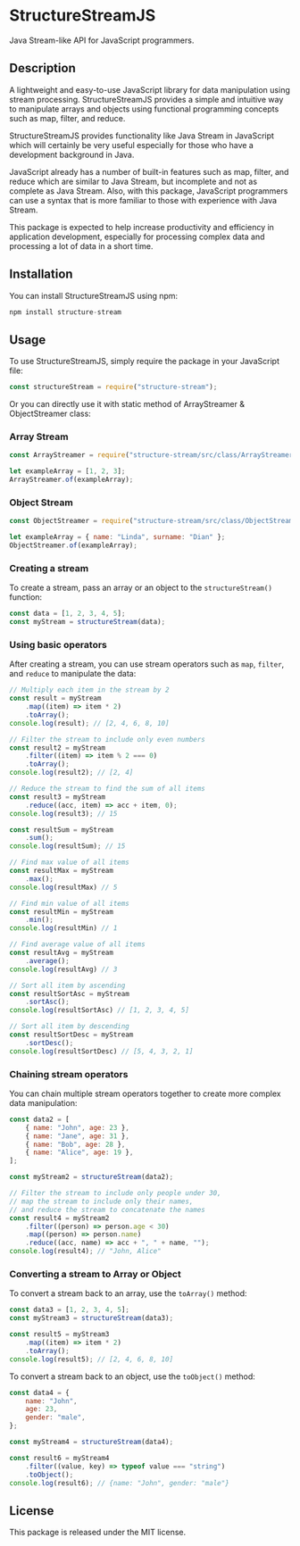 # StructureStreamJS
Java Stream-like API for JavaScript programmers.

## Description
A lightweight and easy-to-use JavaScript library for data manipulation using stream processing. StructureStreamJS provides a simple and intuitive way to manipulate arrays and objects using functional programming concepts such as map, filter, and reduce. 

StructureStreamJS provides functionality like Java Stream in JavaScript which will certainly be very useful especially for those who have a development background in Java.

JavaScript already has a number of built-in features such as map, filter, and reduce which are similar to Java Stream, but incomplete and not as complete as Java Stream. Also, with this package, JavaScript programmers can use a syntax that is more familiar to those with experience with Java Stream.

This package is expected to help increase productivity and efficiency in application development, especially for processing complex data and processing a lot of data in a short time.

## Installation
You can install StructureStreamJS using npm:
```javascript
npm install structure-stream
```
## Usage
To use StructureStreamJS, simply require the package in your JavaScript file:

```javascript
const structureStream = require("structure-stream");
```

Or you can directly use it with static method of ArrayStreamer & ObjectStreamer class:

### Array Stream
```javascript
const ArrayStreamer = require("structure-stream/src/class/ArrayStreamer");

let exampleArray = [1, 2, 3];
ArrayStreamer.of(exampleArray);
```

### Object Stream
```javascript
const ObjectStreamer = require("structure-stream/src/class/ObjectStreamer");

let exampleArray = { name: "Linda", surname: "Dian" };
ObjectStreamer.of(exampleArray);
```

### Creating a stream
To create a stream, pass an array or an object to the `structureStream()` function:
```javascript
const data = [1, 2, 3, 4, 5];
const myStream = structureStream(data);
```

### Using basic operators
After creating a stream, you can use stream operators such as `map`, `filter`, and `reduce` to manipulate the data:
```javascript
// Multiply each item in the stream by 2
const result = myStream
    .map((item) => item * 2)
    .toArray();
console.log(result); // [2, 4, 6, 8, 10]

// Filter the stream to include only even numbers
const result2 = myStream
    .filter((item) => item % 2 === 0)
    .toArray();
console.log(result2); // [2, 4]

// Reduce the stream to find the sum of all items
const result3 = myStream
    .reduce((acc, item) => acc + item, 0);
console.log(result3); // 15

const resultSum = myStream
    .sum();
console.log(resultSum); // 15

// Find max value of all items
const resultMax = myStream
    .max();
console.log(resultMax) // 5

// Find min value of all items
const resultMin = myStream
    .min();
console.log(resultMin) // 1

// Find average value of all items
const resultAvg = myStream
    .average();
console.log(resultAvg) // 3

// Sort all item by ascending
const resultSortAsc = myStream
    .sortAsc();
console.log(resultSortAsc) // [1, 2, 3, 4, 5]

// Sort all item by descending
const resultSortDesc = myStream
    .sortDesc();
console.log(resultSortDesc) // [5, 4, 3, 2, 1]
```

### Chaining stream operators
You can chain multiple stream operators together to create more complex data manipulation:
```javascript
const data2 = [
    { name: "John", age: 23 },
    { name: "Jane", age: 31 },
    { name: "Bob", age: 28 },
    { name: "Alice", age: 19 },
];

const myStream2 = structureStream(data2);

// Filter the stream to include only people under 30,
// map the stream to include only their names,
// and reduce the stream to concatenate the names
const result4 = myStream2
    .filter((person) => person.age < 30)
    .map((person) => person.name)
    .reduce((acc, name) => acc + ", " + name, "");
console.log(result4); // "John, Alice"
```

### Converting a stream to Array or Object
To convert a stream back to an array, use the `toArray()` method:
```javascript
const data3 = [1, 2, 3, 4, 5];
const myStream3 = structureStream(data3);

const result5 = myStream3
    .map((item) => item * 2)
    .toArray();
console.log(result5); // [2, 4, 6, 8, 10]
```

To convert a stream back to an object, use the `toObject()` method:
```javascript
const data4 = {
    name: "John",
    age: 23,
    gender: "male",
};

const myStream4 = structureStream(data4);

const result6 = myStream4
    .filter((value, key) => typeof value === "string")
    .toObject();
console.log(result6); // {name: "John", gender: "male"}
```

## License
This package is released under the MIT license.
